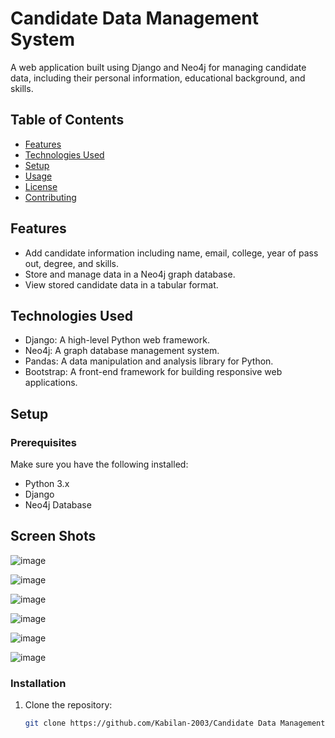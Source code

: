 # Candidate Data Management System

A web application built using Django and Neo4j for managing candidate data, including their personal information, educational background, and skills.

## Table of Contents

- [Features](#features)
- [Technologies Used](#technologies-used)
- [Setup](#setup)
- [Usage](#usage)
- [License](#license)
- [Contributing](#contributing)

## Features

- Add candidate information including name, email, college, year of pass out, degree, and skills.
- Store and manage data in a Neo4j graph database.
- View stored candidate data in a tabular format.

## Technologies Used

- Django: A high-level Python web framework.
- Neo4j: A graph database management system.
- Pandas: A data manipulation and analysis library for Python.
- Bootstrap: A front-end framework for building responsive web applications.

## Setup

### Prerequisites

Make sure you have the following installed:

- Python 3.x
- Django
- Neo4j Database
## Screen Shots
![image](https://github.com/user-attachments/assets/68dcd59c-1e0d-4fda-95aa-ad8b727205f7)

![image](https://github.com/user-attachments/assets/612095da-be7f-46e5-847d-5a4998e239e7)

![image](https://github.com/user-attachments/assets/52294b90-9701-41c1-a817-e9a04e12ce88)

![image](https://github.com/user-attachments/assets/a68d17ea-ddfa-4dd1-9d69-b482341fa1bc)

![image](https://github.com/user-attachments/assets/60074842-9058-46ed-8b71-d5172e7c89ff)

![image](https://github.com/user-attachments/assets/7dc24528-24d4-49db-b232-e40f2fc9e554)


### Installation

1. Clone the repository:

   ```bash
   git clone https://github.com/Kabilan-2003/Candidate Data Management System Using Neo4j.git

